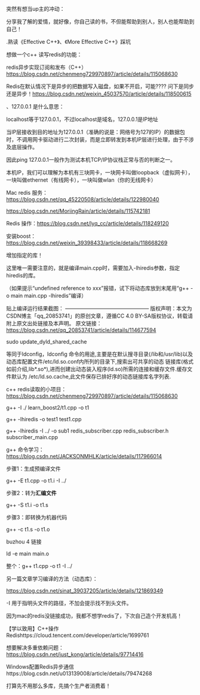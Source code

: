 突然有想当up主的冲动：

分享我了解的爱情，就好像，你自己读的书，不但能帮助到别人，别人也能帮助到自己！



.熟读《Effective C++》、《More Effective C++》踩坑

想做一个c++ 读写redis的功能：



redis异步实现订阅和发布（C++）https://blog.csdn.net/chenmeng729970897/article/details/115068630

Redis在默认情况下是异步的把数据写入磁盘，如果不开启，可能???? 问下是同步还是异步！https://blog.csdn.net/weixin_45037570/article/details/118500615

、127.0.0.1 是什么意思：

localhost等于127.0.0.1，不过localhost是域名，127.0.0.1是IP地址

当IP层接收到目的地址为127.0.0.1（准确的说是：网络号为127的IP）的数据包时，不调用网卡驱动进行二次封装，而是立即转发到本机IP层进行处理，由于不涉及底层操作。

因此ping 127.0.0.1一般作为测试本机TCP/IP协议栈正常与否的判断之一。

本机IP，我们可以理解为本机有三块网卡，一块网卡叫做loopback（虚拟网卡），一块叫做ethernet（有线网卡），一块叫做wlan（你的无线网卡）

Mac redis 服务：https://blog.csdn.net/qq_45220508/article/details/122980040

https://blog.csdn.net/MoriingRain/article/details/115742181

Redis 操作：https://blog.csdn.net/lyq_cc/article/details/118249120

安装boost：https://blog.csdn.net/weixin_39398433/article/details/118668269



增加指定的库！

这里唯一需要注意的，就是编译main.cpp时，需要加入-lhiredis参数，指定hiredis的库。

（如果提示“undefined reference to xxx”报错，试下将动态库放到末尾用“g++ -o main main.cpp -lhiredis”编译）

贴上编译运行结果截图：
————————————————
版权声明：本文为CSDN博主「qq_20853741」的原创文章，遵循CC 4.0 BY-SA版权协议，转载请附上原文出处链接及本声明。
原文链接：https://blog.csdn.net/qq_20853741/article/details/114677594

sudo update_dyld_shared_cache

等同于ldconfig，ldconfig 命令的用途,主要是在默认搜寻目录(/lib和/usr/lib)以及动态库配置文件/etc/ld.so.conf内所列的目录下,搜索出可共享的动态 链接库(格式如前介绍,lib*.so*),进而创建出动态装入程序(ld.so)所需的连接和缓存文件.缓存文件默认为  /etc/ld.so.cache,此文件保存已排好序的动态链接库名字列表.

c++ redis读取的小项目：https://blog.csdn.net/chenmeng729970897/article/details/115068630

g++ -I ./ learn_boost2/t1.cpp -o t1

g++ -lhiredis -o test1 test1.cpp

g++ -lhiredis -I ../ -o sub1 redis_subscriber.cpp redis_subscriber.h subscriber_main.cpp 

g++ 命令学习：https://blog.csdn.net/JACKSONMHLK/article/details/117966014

步骤1：生成预编译文件

g++ -E t1.cpp -o t1.i -I ../

步骤2：转为**汇编文件**

g++ -S t1.i -o t1.s

步骤3：即转换为机器代码

g++ -c t1.s -o t1.o

buzhou 4 链接

ld -e main main.o

整个：g++ t1.cpp -o t1 -I ../

另一篇文章学习编译的方法（动态库）：

https://blog.csdn.net/sinat_39037205/article/details/121869349

-I 用于指明头文件的路径，不加会提示找不到头文件。



因为mac的redis没链接成功，我都不想学redis了，下次自己造个开发机高！

【学以致用】C++操作Redishttps://cloud.tencent.com/developer/article/1699761

想要解决多重依赖问题：https://blog.csdn.net/just_kong/article/details/97714416

Windows配置Redis异步通信https://blog.csdn.net/u013139008/article/details/79474268



打算先不用那么多库，先搞个生产者消费着！

